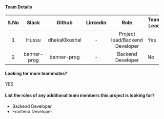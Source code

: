 #### Team Details
| S.No | Slack |   Github  | Linkedin |            Role            | Team Lead |                         Account Number                         |
|:----:|:-----:|:---------:|:--------:|:--------------------------:|-----------|:--------------------------------------------------------------:|
|  1  | Hussu | dhakal0kushal | - | Project lead/Backend Developer | Yes | 22d0f0047b572a6acb6615f7aae646b0b96ddc58bfd54ed2775f885baeba3d6a |
|  2  | banner-prog | banner-prog | - | Backend Developer | No | 15a9ca06e3fee01013e037a76db258629e093701fc97d1ca58cc9c2986ab88b7 |

#### Looking for more teammates?
YES

#### List the roles of any additional team members this project is looking for?
- Backend Developer
- Frontend Developer
